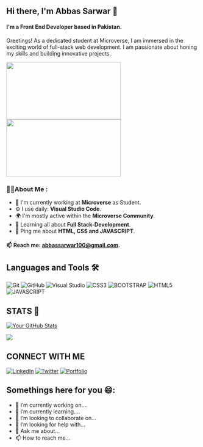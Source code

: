 ## Hi there, I'm Abbas Sarwar 👋

#### I'm a Front End Developer based in Pakistan.
Greetings! As a dedicated student at Microverse, I am immersed in the exciting world of full-stack web development. I am passionate about honing my skills and building innovative projects.

<img src="https://media.tenor.com/UttC4AITYR4AAAAM/full-stack-developer.gif" style="width: 300px; height:150px;"> <img src="https://media.tenor.com/UToftFAfL1kAAAAM/web-development-web.gif" style="width: 300px; height:150px;">

### 👱‍♂️About Me :

- 🏢 I'm currently working at <b>Microverse</b> as Student.
- ⚙️ I use daily: <b>Visual Studio Code</b>.
- 🌍 I'm mostly active within the <b>Microverse Community</b>.
- 🌱 Learning all about <b>Full Stack-Development</b>.
- 💬 Ping me about <b>HTML, CSS and JAVASCRIPT</b>.
#### 📫 Reach me: <b>abbassarwar100@gmail.com</b>.

## **Languages and Tools** 🛠 
![Git](https://icongr.am/devicon/git-original.svg?size=50&color=currentColor)
![GitHub](https://icongr.am/devicon/github-original.svg?size=50&color=e86d6d)
![Visual Studio](https://icongr.am/devicon/visualstudio-plain.svg?size=50&color=e98b8b)
![CSS3](https://icongr.am/devicon/css3-original.svg?size=50&color=currentColor)
![BOOTSTRAP](https://icongr.am/devicon/bootstrap-plain-wordmark.svg?size=50&color=136aa0)
![HTML5](https://icongr.am/devicon/html5-original-wordmark.svg?size=50&color=136aa0)
![JAVASCRIPT](https://icongr.am/devicon/javascript-original.svg?size=50&color=currentColor)

## STATS 🤜

[![Your GitHub Stats](https://github-readme-stats.vercel.app/api?username=AbbasSarwar&show_icons=true)](https://github.com/AbbasSarwar)

![](https://komarev.com/ghpvc/?username=AbbasSarwar&color=green)

## CONNECT WITH ME

[![LinkedIn](https://img.shields.io/badge/-LinkedIn-0077B5?style=for-the-badge&logo=linkedin&logoColor=white&link=https://www.linkedin.com/in/abbas-sarwar-4a0b16257/)](https://www.linkedin.com/in/abbas-sarwar-4a0b16257/)
[![Twitter](https://img.shields.io/badge/-Twitter-1DA1F2?style=for-the-badge&logo=twitter&logoColor=white&link=https://twitter.com/Abbas_sDev)](https://twitter.com/Abbas_sDev)
[![Portfolio](https://img.shields.io/badge/-Portfolio-black?style=for-the-badge&logo=dev.to&logoColor=white&link=https://abbassarwar.github.io/Abbas-Portfolio/)](https://github.com/AbbasSarwar/Abbas-Portfolio)

## Somethings here for you 😄:
- 🔭 I’m currently working on....
- 🌱 I’m currently learning....
- 👯 I’m looking to collaborate on...
- 🤔 I’m looking for help with...
- 💬 Ask me about...
- 📫 How to reach me...
